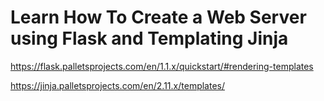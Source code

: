 # Learn How To Create a Web Server using Flask and Templating Jinja

https://flask.palletsprojects.com/en/1.1.x/quickstart/#rendering-templates

https://jinja.palletsprojects.com/en/2.11.x/templates/

